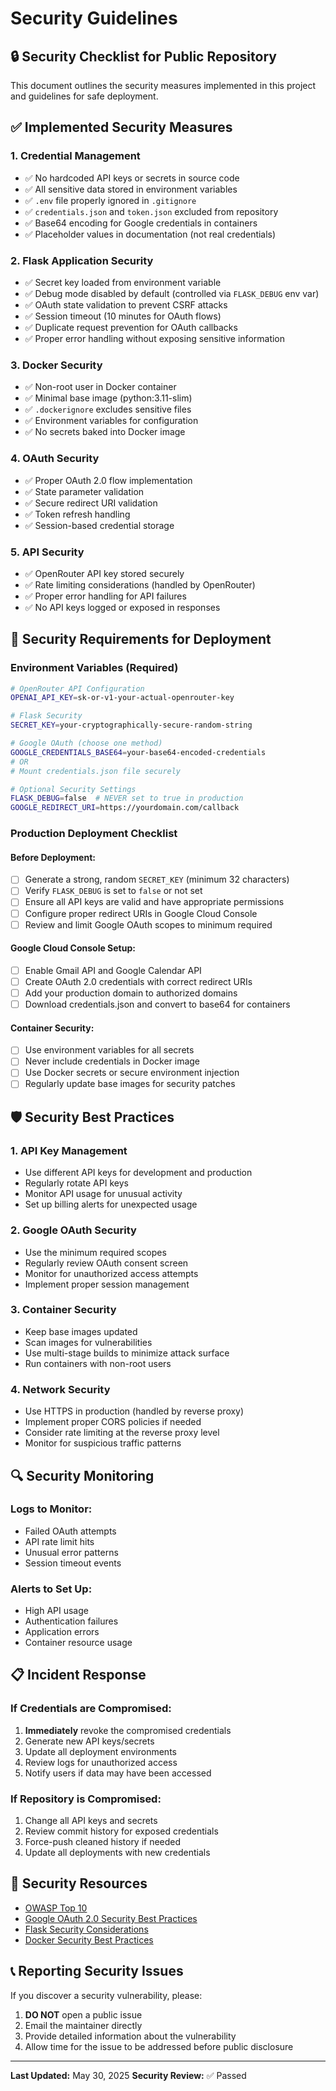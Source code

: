 # Security Guidelines

## 🔒 Security Checklist for Public Repository

This document outlines the security measures implemented in this project and guidelines for safe deployment.

## ✅ Implemented Security Measures

### 1. **Credential Management**
- ✅ No hardcoded API keys or secrets in source code
- ✅ All sensitive data stored in environment variables
- ✅ `.env` file properly ignored in `.gitignore`
- ✅ `credentials.json` and `token.json` excluded from repository
- ✅ Base64 encoding for Google credentials in containers
- ✅ Placeholder values in documentation (not real credentials)

### 2. **Flask Application Security**
- ✅ Secret key loaded from environment variable
- ✅ Debug mode disabled by default (controlled via `FLASK_DEBUG` env var)
- ✅ OAuth state validation to prevent CSRF attacks
- ✅ Session timeout (10 minutes for OAuth flows)
- ✅ Duplicate request prevention for OAuth callbacks
- ✅ Proper error handling without exposing sensitive information

### 3. **Docker Security**
- ✅ Non-root user in Docker container
- ✅ Minimal base image (python:3.11-slim)
- ✅ `.dockerignore` excludes sensitive files
- ✅ Environment variables for configuration
- ✅ No secrets baked into Docker image

### 4. **OAuth Security**
- ✅ Proper OAuth 2.0 flow implementation
- ✅ State parameter validation
- ✅ Secure redirect URI validation
- ✅ Token refresh handling
- ✅ Session-based credential storage

### 5. **API Security**
- ✅ OpenRouter API key stored securely
- ✅ Rate limiting considerations (handled by OpenRouter)
- ✅ Proper error handling for API failures
- ✅ No API keys logged or exposed in responses

## 🚨 Security Requirements for Deployment

### Environment Variables (Required)
```bash
# OpenRouter API Configuration
OPENAI_API_KEY=sk-or-v1-your-actual-openrouter-key

# Flask Security
SECRET_KEY=your-cryptographically-secure-random-string

# Google OAuth (choose one method)
GOOGLE_CREDENTIALS_BASE64=your-base64-encoded-credentials
# OR
# Mount credentials.json file securely

# Optional Security Settings
FLASK_DEBUG=false  # NEVER set to true in production
GOOGLE_REDIRECT_URI=https://yourdomain.com/callback
```

### Production Deployment Checklist

#### Before Deployment:
- [ ] Generate a strong, random `SECRET_KEY` (minimum 32 characters)
- [ ] Verify `FLASK_DEBUG` is set to `false` or not set
- [ ] Ensure all API keys are valid and have appropriate permissions
- [ ] Configure proper redirect URIs in Google Cloud Console
- [ ] Review and limit Google OAuth scopes to minimum required

#### Google Cloud Console Setup:
- [ ] Enable Gmail API and Google Calendar API
- [ ] Create OAuth 2.0 credentials with correct redirect URIs
- [ ] Add your production domain to authorized domains
- [ ] Download credentials.json and convert to base64 for containers

#### Container Security:
- [ ] Use environment variables for all secrets
- [ ] Never include credentials in Docker image
- [ ] Use Docker secrets or secure environment injection
- [ ] Regularly update base images for security patches

## 🛡️ Security Best Practices

### 1. **API Key Management**
- Use different API keys for development and production
- Regularly rotate API keys
- Monitor API usage for unusual activity
- Set up billing alerts for unexpected usage

### 2. **Google OAuth Security**
- Use the minimum required scopes
- Regularly review OAuth consent screen
- Monitor for unauthorized access attempts
- Implement proper session management

### 3. **Container Security**
- Keep base images updated
- Scan images for vulnerabilities
- Use multi-stage builds to minimize attack surface
- Run containers with non-root users

### 4. **Network Security**
- Use HTTPS in production (handled by reverse proxy)
- Implement proper CORS policies if needed
- Consider rate limiting at the reverse proxy level
- Monitor for suspicious traffic patterns

## 🔍 Security Monitoring

### Logs to Monitor:
- Failed OAuth attempts
- API rate limit hits
- Unusual error patterns
- Session timeout events

### Alerts to Set Up:
- High API usage
- Authentication failures
- Application errors
- Container resource usage

## 📋 Incident Response

### If Credentials are Compromised:
1. **Immediately** revoke the compromised credentials
2. Generate new API keys/secrets
3. Update all deployment environments
4. Review logs for unauthorized access
5. Notify users if data may have been accessed

### If Repository is Compromised:
1. Change all API keys and secrets
2. Review commit history for exposed credentials
3. Force-push cleaned history if needed
4. Update all deployments with new credentials

## 🔗 Security Resources

- [OWASP Top 10](https://owasp.org/www-project-top-ten/)
- [Google OAuth 2.0 Security Best Practices](https://developers.google.com/identity/protocols/oauth2/security-best-practices)
- [Flask Security Considerations](https://flask.palletsprojects.com/en/2.3.x/security/)
- [Docker Security Best Practices](https://docs.docker.com/develop/security-best-practices/)

## 📞 Reporting Security Issues

If you discover a security vulnerability, please:
1. **DO NOT** open a public issue
2. Email the maintainer directly
3. Provide detailed information about the vulnerability
4. Allow time for the issue to be addressed before public disclosure

---

**Last Updated:** May 30, 2025
**Security Review:** ✅ Passed 